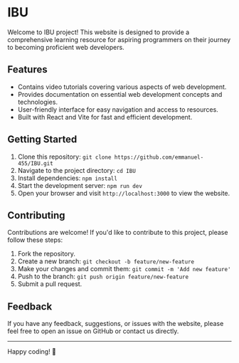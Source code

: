 # IBU

Welcome to IBU project! This website is designed to provide a comprehensive learning resource for aspiring programmers on their journey to becoming proficient web developers.

## Features

- Contains video tutorials covering various aspects of web development.
- Provides documentation on essential web development concepts and technologies.
- User-friendly interface for easy navigation and access to resources.
- Built with React and Vite for fast and efficient development.

## Getting Started

1. Clone this repository: `git clone https://github.com/emmanuel-455/IBU.git`
2. Navigate to the project directory: `cd IBU`
3. Install dependencies: `npm install`
4. Start the development server: `npm run dev`
5. Open your browser and visit `http://localhost:3000` to view the website.

## Contributing

Contributions are welcome! If you'd like to contribute to this project, please follow these steps:

1. Fork the repository.
2. Create a new branch: `git checkout -b feature/new-feature`
3. Make your changes and commit them: `git commit -m 'Add new feature'`
4. Push to the branch: `git push origin feature/new-feature`
5. Submit a pull request.

## Feedback

If you have any feedback, suggestions, or issues with the website, please feel free to open an issue on GitHub or contact us directly.

---

Happy coding! 🚀
